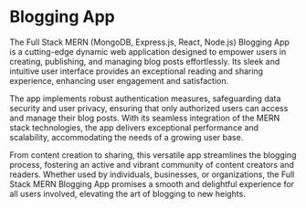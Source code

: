 
# Blogging App
The Full Stack MERN (MongoDB, Express.js, React, Node.js) Blogging App is a cutting-edge dynamic web application designed to empower users in creating, publishing, and managing blog posts effortlessly. Its sleek and intuitive user interface provides an exceptional reading and sharing experience, enhancing user engagement and satisfaction.

The app implements robust authentication measures, safeguarding data security and user privacy, ensuring that only authorized users can access and manage their blog posts. With its seamless integration of the MERN stack technologies, the app delivers exceptional performance and scalability, accommodating the needs of a growing user base.

From content creation to sharing, this versatile app streamlines the blogging process, fostering an active and vibrant community of content creators and readers. Whether used by individuals, businesses, or organizations, the Full Stack MERN Blogging App promises a smooth and delightful experience for all users involved, elevating the art of blogging to new heights.
